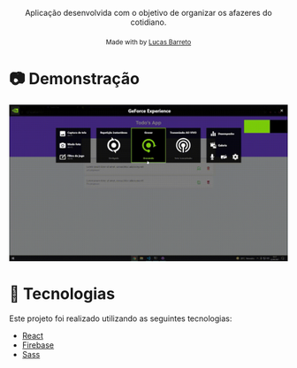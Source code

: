 
<p align = "center">
    Aplicação desenvolvida com o objetivo de organizar os afazeres do cotidiano.
</p>

<div align = "center">
  <sub> Made with by
    <a href="https://github.com/Lucas-barreto1"> Lucas Barreto </a>
  </sub>
</div>

# 📷 Demonstração 
<div align = "center">
    <img alt = "example" src="./todoGif.gif" width='600' >
</div>

# 🚀 Tecnologias 
Este projeto foi realizado utilizando as seguintes tecnologias:

* [React](https://reactjs.org/) 
* [Firebase](https://firebase.google.com/)
* [Sass ](https://sass-lang.com/install)  